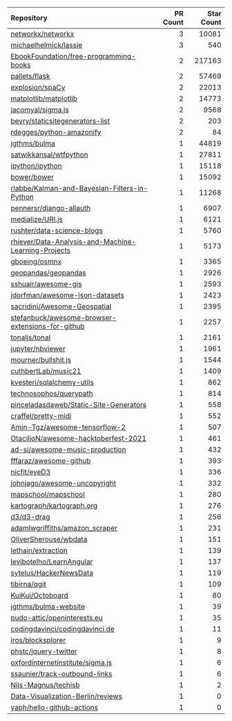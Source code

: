 | Repository | PR Count | Star Count |
| :-- | --: | --: |
[networkx/networkx](https://github.com/networkx/networkx) | 3 | 10081
[michaelhelmick/lassie](https://github.com/michaelhelmick/lassie) | 3 | 540
[EbookFoundation/free-programming-books](https://github.com/EbookFoundation/free-programming-books) | 2 | 217163
[pallets/flask](https://github.com/pallets/flask) | 2 | 57469
[explosion/spaCy](https://github.com/explosion/spaCy) | 2 | 22013
[matplotlib/matplotlib](https://github.com/matplotlib/matplotlib) | 2 | 14773
[jacomyal/sigma.js](https://github.com/jacomyal/sigma.js) | 2 | 9568
[bevry/staticsitegenerators-list](https://github.com/bevry/staticsitegenerators-list) | 2 | 203
[rdegges/python-amazonify](https://github.com/rdegges/python-amazonify) | 2 | 84
[jgthms/bulma](https://github.com/jgthms/bulma) | 1 | 44819
[satwikkansal/wtfpython](https://github.com/satwikkansal/wtfpython) | 1 | 27811
[ipython/ipython](https://github.com/ipython/ipython) | 1 | 15118
[bower/bower](https://github.com/bower/bower) | 1 | 15092
[rlabbe/Kalman-and-Bayesian-Filters-in-Python](https://github.com/rlabbe/Kalman-and-Bayesian-Filters-in-Python) | 1 | 11268
[pennersr/django-allauth](https://github.com/pennersr/django-allauth) | 1 | 6907
[medialize/URI.js](https://github.com/medialize/URI.js) | 1 | 6121
[rushter/data-science-blogs](https://github.com/rushter/data-science-blogs) | 1 | 5760
[rhiever/Data-Analysis-and-Machine-Learning-Projects](https://github.com/rhiever/Data-Analysis-and-Machine-Learning-Projects) | 1 | 5173
[gboeing/osmnx](https://github.com/gboeing/osmnx) | 1 | 3365
[geopandas/geopandas](https://github.com/geopandas/geopandas) | 1 | 2926
[sshuair/awesome-gis](https://github.com/sshuair/awesome-gis) | 1 | 2593
[jdorfman/awesome-json-datasets](https://github.com/jdorfman/awesome-json-datasets) | 1 | 2423
[sacridini/Awesome-Geospatial](https://github.com/sacridini/Awesome-Geospatial) | 1 | 2395
[stefanbuck/awesome-browser-extensions-for-github](https://github.com/stefanbuck/awesome-browser-extensions-for-github) | 1 | 2257
[tonaljs/tonal](https://github.com/tonaljs/tonal) | 1 | 2161
[jupyter/nbviewer](https://github.com/jupyter/nbviewer) | 1 | 1961
[mourner/bullshit.js](https://github.com/mourner/bullshit.js) | 1 | 1544
[cuthbertLab/music21](https://github.com/cuthbertLab/music21) | 1 | 1409
[kvesteri/sqlalchemy-utils](https://github.com/kvesteri/sqlalchemy-utils) | 1 | 862
[technosophos/querypath](https://github.com/technosophos/querypath) | 1 | 814
[pinceladasdaweb/Static-Site-Generators](https://github.com/pinceladasdaweb/Static-Site-Generators) | 1 | 558
[craffel/pretty-midi](https://github.com/craffel/pretty-midi) | 1 | 552
[Amin-Tgz/awesome-tensorflow-2](https://github.com/Amin-Tgz/awesome-tensorflow-2) | 1 | 507
[OtacilioN/awesome-hacktoberfest-2021](https://github.com/OtacilioN/awesome-hacktoberfest-2021) | 1 | 461
[ad-si/awesome-music-production](https://github.com/ad-si/awesome-music-production) | 1 | 432
[fffaraz/awesome-github](https://github.com/fffaraz/awesome-github) | 1 | 393
[nicfit/eyeD3](https://github.com/nicfit/eyeD3) | 1 | 336
[johnjago/awesome-uncopyright](https://github.com/johnjago/awesome-uncopyright) | 1 | 332
[mapschool/mapschool](https://github.com/mapschool/mapschool) | 1 | 280
[kartograph/kartograph.org](https://github.com/kartograph/kartograph.org) | 1 | 276
[d3/d3-drag](https://github.com/d3/d3-drag) | 1 | 256
[adamlwgriffiths/amazon_scraper](https://github.com/adamlwgriffiths/amazon_scraper) | 1 | 231
[OliverSherouse/wbdata](https://github.com/OliverSherouse/wbdata) | 1 | 151
[lethain/extraction](https://github.com/lethain/extraction) | 1 | 139
[levibotelho/LearnAngular](https://github.com/levibotelho/LearnAngular) | 1 | 137
[sytelus/HackerNewsData](https://github.com/sytelus/HackerNewsData) | 1 | 119
[tibirna/qgit](https://github.com/tibirna/qgit) | 1 | 109
[KuiKui/Octoboard](https://github.com/KuiKui/Octoboard) | 1 | 80
[jgthms/bulma-website](https://github.com/jgthms/bulma-website) | 1 | 39
[pudo-attic/openinterests.eu](https://github.com/pudo-attic/openinterests.eu) | 1 | 35
[codingdavinci/codingdavinci.de](https://github.com/codingdavinci/codingdavinci.de) | 1 | 11
[iros/blocksplorer](https://github.com/iros/blocksplorer) | 1 | 9
[phstc/jquery-twitter](https://github.com/phstc/jquery-twitter) | 1 | 8
[oxfordinternetinstitute/sigma.js](https://github.com/oxfordinternetinstitute/sigma.js) | 1 | 6
[ssaunier/track-outbound-links](https://github.com/ssaunier/track-outbound-links) | 1 | 6
[Nils-Magnus/techisb](https://github.com/Nils-Magnus/techisb) | 1 | 2
[Data-Visualization-Berlin/reviews](https://github.com/Data-Visualization-Berlin/reviews) | 1 | 0
[yaph/hello-github-actions](https://github.com/yaph/hello-github-actions) | 1 | 0
